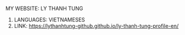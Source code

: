 MY WEBSITE: LY THANH TUNG
1. LANGUAGES: VIETNAMESES
2. LINK: https://lythanhtung-github.github.io/ly-thanh-tung-profile-en/